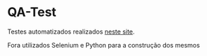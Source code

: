 # QA-Test

Testes automatizados realizados [neste site](https://letsbomfin.github.io/cadastro.github.io/).

Fora utilizados Selenium e Python para a construção dos mesmos
